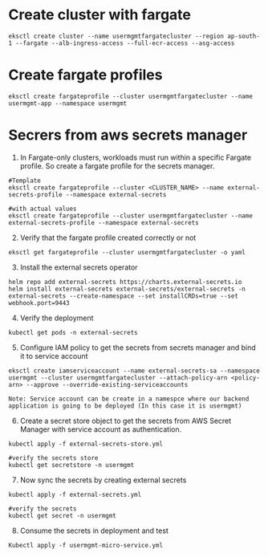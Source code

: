 # Create cluster with fargate

```console
eksctl create cluster --name usermgmtfargatecluster --region ap-south-1 --fargate --alb-ingress-access --full-ecr-access --asg-access
```

# Create fargate profiles

```console
eksctl create fargateprofile --cluster usermgmtfargatecluster --name usermgmt-app --namespace usermgmt
```

# Secrers from aws secrets manager

1. In Fargate-only clusters, workloads must run within a specific Fargate profile. So create a fargate profile for the secrets manager.
```console
#Template
eksctl create fargateprofile --cluster <CLUSTER_NAME> --name external-secrets-profile --namespace external-secrets

#with actual values
eksctl create fargateprofile --cluster usermgmtfargatecluster --name external-secrets-profile --namespace external-secrets
```
2. Verify that the fargate profile created correctly or not
```console
eksctl get fargateprofile --cluster usermgmtfargatecluster -o yaml
```
3. Install the external secrets operator
```consloe
helm repo add external-secrets https://charts.external-secrets.io
helm install external-secrets external-secrets/external-secrets -n external-secrets --create-namespace --set installCRDs=true --set webhook.port=9443
```
4. Verify the deployment
```console
kubectl get pods -n external-secrets
```
5. Configure IAM policy to get the secrets from secrets manager and bind it to service account
```console
eksctl create iamserviceaccount --name external-secrets-sa --namespace usermgmt --cluster usermgmtfargatecluster --attach-policy-arn <policy-arn> --approve --override-existing-serviceaccounts

Note: Service account can be create in a namespce where our backend application is going to be deployed (In this case it is usermgmt)
```
6. Create a secret store object to get the secrets from AWS Secret Manager with service account as authentication.
```console
kubectl apply -f external-secrets-store.yml

#verify the secrets store
kubectl get secretstore -n usermgmt
```
7. Now sync the secrets by creating external secrets
```console
kubectl apply -f external-secrets.yml

#verify the secrets
kubectl get secret -n usermgmt
```
8. Consume the secrets in deployment and test
```console
Kubectl apply -f usermgmt-micro-service.yml
```

